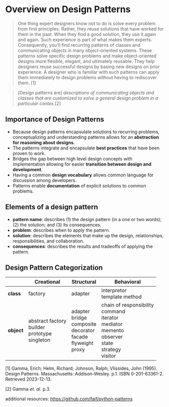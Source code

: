 # Overview on Design Patterns

> One thing expert designers know not to do is solve every problem from first principles. Rather, they reuse solutions that have worked for them in the past. When they find a good solution, they use it again and again. Such experience is part of what makes them experts. Consequently, you'll find recurring patterns of classes and communicating objects in many object-oriented systems. These patterns solve specific design problems and make object-oriented designs more flexible, elegant, and ultimately reusable. They help designers reuse successful designs by basing new designs on prior experience. A designer who is familiar with such patterns can apply them immediately to design problems without having to rediscover them. [1]

>[Design patterns are] *descriptions of communicating objects and classes that are customized to solve a general design problem in a particular contex*.[2]

## Importance of Design Patterns

- Because design patterns encapsulate solutions to recurring problems, conceptualizing and understanding patterns allows for an **abstraction for reasoning about designs**. 
- The patterns integrate and encapsulate **best practices** that have been proven to work. 
- Bridges the gap between high level design concepts with implementation allowing for easier **transition between design and development**. 
- Having a common **design vocabulary** allows common language for discussion among developers.
- Patterns enable **documentation** of explicit solutions to common problems.

## Elements of a design pattern

- **pattern name**: describes (1) the design pattern (in a one or two words); (2) the solution; and (3) its consequences.
- **problem**: describes when to apply the pattern. 
- **solution**: describes the elements that make up the design, relationships, responsibilities, and collaboration.
- **consequences**: describes the results and tradeoffs of applying the pattern.

## Design Pattern Categorization

||Creational|Structural|Behavioral|
|---|---|---|---|
|**class**|factory|adapter|interpretor<br/> template method|
|**object**|abstract factory<br/> builder<br/> prototype<br/> singleton|adapter<br/> bridge<br/> composite<br/> decorator<br/> facade<br/> flyweight<br/> proxy|chain of responsibility<br/> command<br/> iterator<br/> mediator<br/> memento<br/> observer<br/> state<br/> strategy<br/> visitor|





[1] Gamma, Erich; Helm, Richard; Johnson, Ralph; Vlissides, John (1995). Design Patterns. Massachusetts: Addison-Wesley. p.1. ISBN 0-201-63361-2. Retrieved 2023-12-13.

[2] Gamma *et. al.* p.3.

additional resources: https://github.com/faif/python-patterns